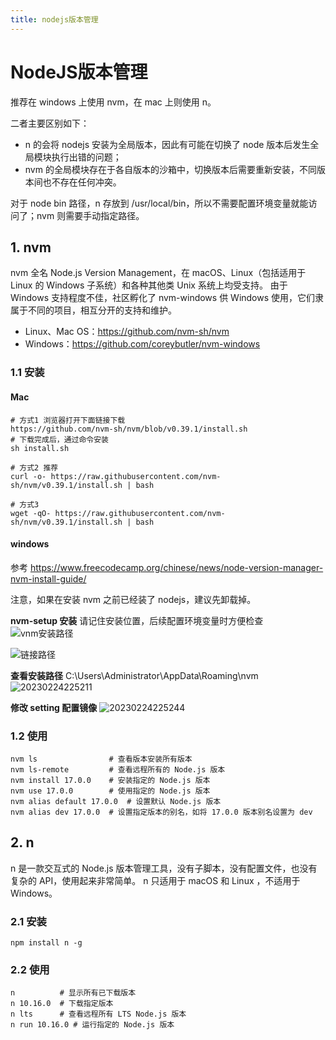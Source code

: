 ```yaml
---
title: nodejs版本管理
---
```


# NodeJS版本管理
推荐在 windows 上使用 nvm，在 mac 上则使用 n。

二者主要区别如下：
- n 的会将 nodejs 安装为全局版本，因此有可能在切换了 node 版本后发生全局模块执行出错的问题；
- nvm 的全局模块存在于各自版本的沙箱中，切换版本后需要重新安装，不同版本间也不存在任何冲突。

对于 node bin 路径，n 存放到 /usr/local/bin，所以不需要配置环境变量就能访问了；nvm 则需要手动指定路径。

## 1. nvm
nvm 全名 Node.js Version Management，在 macOS、Linux（包括适用于 Linux 的 Windows 子系统）和各种其他类 Unix 系统上均受支持。
由于 Windows 支持程度不佳，社区孵化了 nvm-windows 供 Windows 使用，它们隶属于不同的项目，相互分开的支持和维护。

- Linux、Mac OS：https://github.com/nvm-sh/nvm
- Windows：https://github.com/coreybutler/nvm-windows

### 1.1 安装
#### Mac
```shell
# 方式1 浏览器打开下面链接下载
https://github.com/nvm-sh/nvm/blob/v0.39.1/install.sh
# 下载完成后，通过命令安装
sh install.sh

# 方式2 推荐
curl -o- https://raw.githubusercontent.com/nvm-sh/nvm/v0.39.1/install.sh | bash

# 方式3
wget -qO- https://raw.githubusercontent.com/nvm-sh/nvm/v0.39.1/install.sh | bash
```

#### windows
参考 https://www.freecodecamp.org/chinese/news/node-version-manager-nvm-install-guide/

注意，如果在安装 nvm 之前已经装了 nodejs，建议先卸载掉。

**nvm-setup 安装**
请记住安装位置，后续配置环境变量时方便检查
![vnm安装路径](http://s3.airtlab.com/blog/20230224224924.png)

![链接路径](http://s3.airtlab.com/blog/20230224224943.png)

**查看安装路径**
C:\Users\Administrator\AppData\Roaming\nvm
![20230224225211](http://s3.airtlab.com/blog/20230224225211.png)

**修改 setting 配置镜像**
![20230224225244](http://s3.airtlab.com/blog/20230224225244.png)

### 1.2 使用
```shell
nvm ls                # 查看版本安装所有版本
nvm ls-remote         # 查看远程所有的 Node.js 版本
nvm install 17.0.0    # 安装指定的 Node.js 版本
nvm use 17.0.0        # 使用指定的 Node.js 版本
nvm alias default 17.0.0  # 设置默认 Node.js 版本
nvm alias dev 17.0.0  # 设置指定版本的别名，如将 17.0.0 版本别名设置为 dev
```

## 2. n
n 是一款交互式的 Node.js 版本管理工具，没有子脚本，没有配置文件，也没有复杂的 API，使用起来非常简单。
n 只适用于 macOS 和 Linux ，不适用于 Windows。
### 2.1 安装

```shell
npm install n -g
```

### 2.2 使用
```shell
n          # 显示所有已下载版本
n 10.16.0  # 下载指定版本
n lts      # 查看远程所有 LTS Node.js 版本
n run 10.16.0 # 运行指定的 Node.js 版本
```
